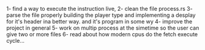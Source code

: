 1- find a way to execute the instruction live, 
2- clean the file process.rs 
3- parse the file properly building the player type and implementing 
    a desplay for it's header ina better way. and it's program in some wy
4- improve the project in general
5- work on multip process at the simetime so the user can give two or more files
6- read about how modern cpus do the fetch execute cycle...